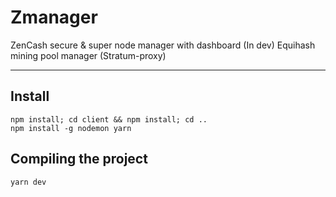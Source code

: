 # Zmanager
ZenCash secure & super node manager with dashboard (In dev)
Equihash mining pool manager (Stratum-proxy)

---


## Install
```
npm install; cd client && npm install; cd ..
npm install -g nodemon yarn
```

## Compiling the project
```
yarn dev
```
